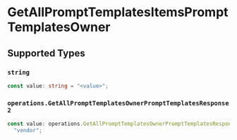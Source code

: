# GetAllPromptTemplatesItemsPromptTemplatesOwner


## Supported Types

### `string`

```typescript
const value: string = "<value>";
```

### `operations.GetAllPromptTemplatesOwnerPromptTemplatesResponse2`

```typescript
const value: operations.GetAllPromptTemplatesOwnerPromptTemplatesResponse2 =
  "vendor";
```

